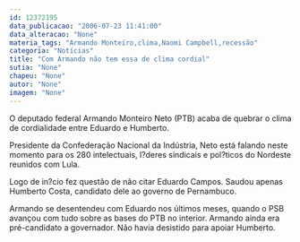 ```yaml
---
id: 12372195
data_publicacao: "2006-07-23 11:41:00"
data_alteracao: "None"
materia_tags: "Armando Monteiro,clima,Naomi Campbell,recessão"
categoria: "Notícias"
title: "Com Armando não tem essa de clima cordial"
sutia: "None"
chapeu: "None"
autor: "None"
imagem: "None"
---
```

<p><P>O deputado federal Armando Monteiro Neto (PTB) acaba de quebrar o clima de cordialidade entre Eduardo e Humberto.</P></p>
<p><P>Presidente da Confederação Nacional da Indústria,&nbsp;Neto está falando neste momento para os 280 intelectuais, l?deres sindicais e pol?ticos do Nordeste reunidos com Lula.</P></p>
<p><P>Logo de in?cio fez questão de não citar Eduardo Campos. Saudou apenas Humberto Costa, candidato dele ao governo de Pernambuco.</P></p>
<p><P>Armando se desentendeu com Eduardo nos últimos meses, quando o PSB avançou com tudo sobre as bases do PTB no interior. Armando ainda era pré-candidato a governador. Não havia desistido para apoiar Humberto.</P> </p>
